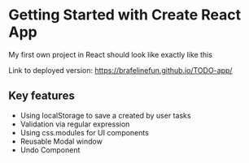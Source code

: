 # Getting Started with Create React App

My first own project in React should look like exactly like this 

Link to deployed version: https://brafelinefun.github.io/TODO-app/

## Key features

- Using localStorage to save a created by user tasks
- Validation via regular expression
- Using css.modules for UI components
- Reusable Modal window
- Undo Component

